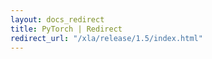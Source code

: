 ```yaml
---
layout: docs_redirect
title: PyTorch | Redirect
redirect_url: "/xla/release/1.5/index.html"
---
```


